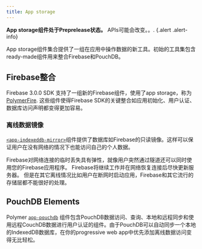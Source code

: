 ```yaml
---
title: App storage
---
```


<!-- toc -->

**App storage组件处于Preprelease状态。** APIs可能会改变。。.
{.alert .alert-info}

App storage组件集合提供了一组在应用中操作数据的新工具。初始的工具集包含ready-made组件用来整合Firebase和PouchDB。

## Firebase整合

Firebase 3.0.0 SDK 支持了一组新的Firebase组件，使用了app storage，称为
[PolymerFire](https://github.com/Firebase/PolymerFire). 这些组件使得Firebase SDK的关键整合如应用初始化、用户认证、数据库访问声明都变得更加容易。

### 离线数据镜像

[`<app-indexeddb-mirror>`](https://elements.polymer-project.org/elements/app-storage?active=app-indexeddb-mirror)组件提供了数据库如Firebase的只读镜像。这样可以保证用户在没有网络的情况下也能访问自己的个人数据。


Firebase对网络连接的临时丢失具有弹性，就像用户突然通过隧道还可以同时使用您的Firebase应用程序。 Firebase将继续工作并在网络恢复连接后尽快更新服务器。 但是在其它离线情况比如用户在断网时启动应用，Firebase和其它流行的存储层都不能很好的处理。


## PouchDB Elements

 Polymer [`app-pouchdb`](https://elements.polymer-project.org/elements/app-pouchdb) 组件包含PouchDB数据访问、查询、本地和远程同步和使用远程CouchDB数据进行用户认证的组件。由于PouchDB可以自动同步一个本地的IndexedDB数据库，在你的progressive web app中优先添加离线数据访问变得无比轻松。
